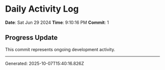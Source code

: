# Daily Activity Log

**Date**: Sat Jun 29 2024
**Time**: 9:10:16 PM
**Commit**: 1

## Progress Update

This commit represents ongoing development activity.

---
Generated: 2025-10-07T15:40:16.826Z
